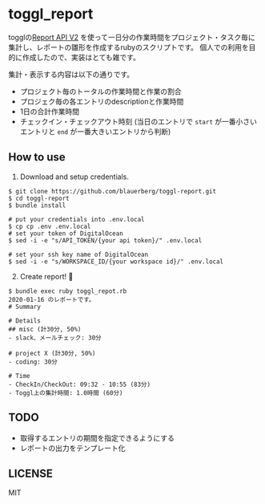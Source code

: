 # toggl_report

togglの[Report API V2](https://github.com/toggl/toggl_api_docs/blob/master/reports.md) を使って一日分の作業時間をプロジェクト・タスク毎に集計し、レポートの雛形を作成するrubyのスクリプトです。
個人での利用を目的に作成したので、実装はとても雑です。

集計・表示する内容は以下の通りです。
- プロジェクト毎のトータルの作業時間と作業の割合
- プロジェク毎の各エントリのdescriptionと作業時間
- 1日の合計作業時間
- チェックイン・チェックアウト時刻 (当日のエントリで `start` が一番小さいエントリと `end` が一番大きいエントリから判断)

## How to use

1. Download and setup credentials.
```
$ git clone https://github.com/blauerberg/toggl-report.git
$ cd toggl-report
$ bundle install

# put your credentials into .env.local
$ cp cp .env .env.local
# set your token of DigitalOcean
$ sed -i -e "s/API_TOKEN/{your api token}/" .env.local

# set your ssh key name of DigitalOcean
$ sed -i -e "s/WORKSPACE_ID/{your workspace id}/" .env.local
```

2. Create report! :slightly_smiling_face:
```
$ bundle exec ruby toggl_repot.rb
2020-01-16 のレポートです。
# Summary

# Details
## misc (計30分, 50%)
- slack、メールチェック: 30分

# project X (計30分, 50%)
- coding: 30分

# Time
- CheckIn/CheckOut: 09:32 - 10:55 (83分)
- Toggl上の集計時間: 1.0時間 (60分)
```

## TODO
- 取得するエントリの期間を指定できるようにする
- レポートの出力をテンプレート化

## LICENSE

MIT